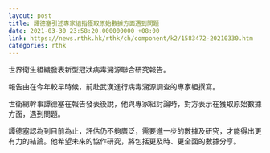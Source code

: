 ```yaml
---
layout: post
title: 譚德塞引述專家組指獲取原始數據方面遇到問題
date: 2021-03-30 23:58:20.000000000 +08:00
link: https://news.rthk.hk/rthk/ch/component/k2/1583472-20210330.htm
categories: rthk
---
```


世界衛生組織發表新型冠狀病毒溯源聯合研究報告。

報告由在今年較早時候，前赴武漢進行病毒溯源調查的專家組撰寫。

世衛總幹事譚德塞在報告發表後說，他與專家組討論時，對方表示在獲取原始數據方面，遇到問題。

譚德塞認為到目前為止，評估仍不夠廣泛，需要進一步的數據及研究，才能得出更有力的結論。他希望未來的協作研究，將包括更及時、更全面的數據分享。
